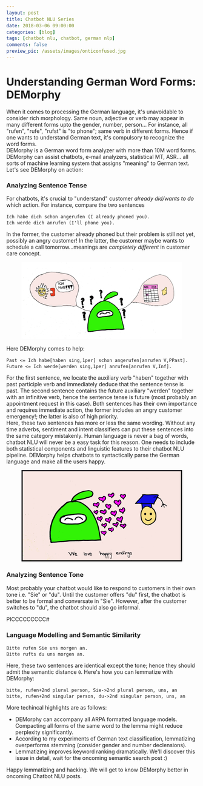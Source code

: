 ```yaml
---
layout: post
title: Chatbot NLU Series
date: 2018-03-06 09:00:00
categories: [blog]
tags: [chatbot nlu, chatbot, german nlp]
comments: false
preview_pic: /assets/images/onticonfused.jpg
---
```


# Understanding German Word Forms: DEMorphy

When it comes to processing the German language, it's unavoidable to consider rich morphology. Same noun, adjective or verb may appear in many different forms upto the gender, number, person... For instance, all "rufen", "rufe", "rufst" is "to phone"; same verb in different forms. Hence if one wants to understand German text, it's compulsory to recognize the word forms.  
DEMorphy is a German word form analyzer with more than 10M word forms. DEMorphy can assist chatbots, e-mail analyzers, statistical MT, ASR... all sorts of machine learning system that assigns "meaning" to German text.  
Let's see DEMorphy on action:

### Analyzing Sentence Tense
For chatbots, it's crucial to "understand" customer *already did/wants to do* which action. For instance, compare the two sentences

```
Ich habe dich schon angerufen (I already phoned you).
Ich werde dich anrufen (I'll phone you).
```

In the former, the customer already phoned but their problem is still not yet, possibly an angry customer! In the latter, the customer maybe wants to schedule a call tomorrow...meanings are *completely different* in customer care concept.


<figure>
  <img class="fullw" src="/assets/images/onticonfused.jpg" alt="onticonfused.jpg">
</figure>


Here DEMorphy comes to help:

```
Past <= Ich habe[haben sing,1per] schon angerufen[anrufen V,PPast].
Future <= Ich werde[werden sing,1per] anrufen[anrufen V,Inf].
```

For the first sentence, we locate the auxiliary verb "haben" together with  past participle verb and immediately deduce that the sentence tense is past. The second sentence contains the future auxiliary "werden" together with an infinitive verb, hence the sentence tense is future (most probably an appointment request in this case). Both sentences has their own importance and requires immediate action, the former includes an angry customer emergency!; the latter is also of high priority.  
Here, these two sentences has more or less the same wording. Without any time adverbs, sentiment and intent classifiers can put these sentences into the same category mistakenly. Human language is never a bag of words, chatbot NLU will never be a easy task for this reason. One needs to include both statistical components and linguistic features to their chatbot NLU pipeline. DEMorphy helps chatbots to syntactically parse the German language and make all the users happy.

<figure>
  <img class="fullw" src="/assets/images/ontilovesdemorphy.jpg" alt="ontilovesdmeorphy.jpg">
</figure>

### Analyzing Sentence Tone

Most probably your chatbot would like to respond to customers in their own tone i.e. "Sie" or "du". Until the customer offers "du" first, the chatbot is better to be formal and conversate in "Sie". However, after the customer switches to "du", the chatbot should also go informal.

PICCCCCCCCC#


### Language Modelling and Semantic Similarity

```
Bitte rufen Sie uns morgen an.
Bitte rufts du uns morgen an.
```

Here, these two sentences are identical except the tone; hence they should admit the semantic distance `0`. Here's how you can lemmatize with DEMorphy:

```
bitte, rufen+2nd plural person, Sie->2nd plural person, uns, an
bitte, rufen+2nd singular person, du->2nd singular person, uns, an
```
More techincal highlights are as follows:

* DEMorphy can accompany all ARPA formatted language models. Compacting all forms of the same word to the lemma might reduce perplexity significantly. 
* According to my experiments of German text classification, lemmatizing overperforms stemming (consider gender and number declensions). 
* Lemmatizing improves keyword ranking dramatically. We'll discover this issue in detail, wait for the oncoming semantic search post :)


Happy lemmatizing and hacking. We will get to know DEMorphy better in oncoming Chatbot NLU posts.
